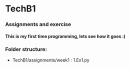 # TechB1

### Assignments and exercise

#### This is my first time **programming**, lets see how it goes :)

### Folder structure: 
- TechB1/assignments/week1 :
  1.Ex1.py
